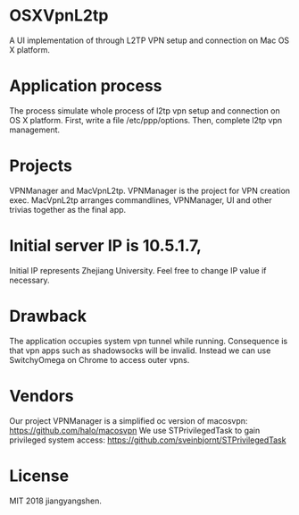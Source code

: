 # OSXVpnL2tp
A UI implementation of through L2TP VPN setup and connection on Mac OS X platform.

# Application process
The process simulate whole process of l2tp vpn setup and connection on OS X platform. First, write a file /etc/ppp/options. Then, complete l2tp vpn management. 

# Projects
VPNManager and MacVpnL2tp. VPNManager is the project for VPN creation exec. MacVpnL2tp arranges commandlines, VPNManager, UI and other trivias together as the final app.

# Initial server IP is 10.5.1.7, 
Initial IP represents Zhejiang University. Feel free to change IP value if necessary.

# Drawback
The application occupies system vpn tunnel while running. Consequence is that vpn apps such as shadowsocks will be invalid. Instead we can use SwitchyOmega on Chrome to access outer vpns.  

# Vendors
Our project VPNManager is a simplified oc version of macosvpn: https://github.com/halo/macosvpn
We use STPrivilegedTask to gain privileged system access: https://github.com/sveinbjornt/STPrivilegedTask

# License
MIT 2018 jiangyangshen.
